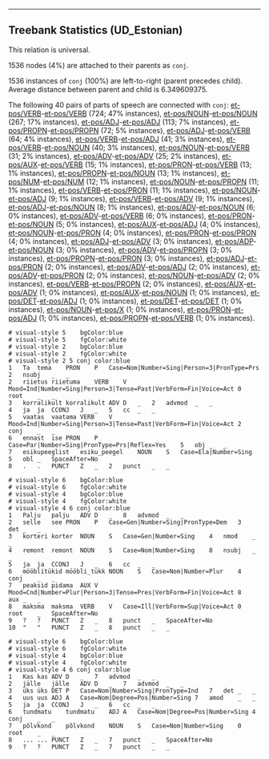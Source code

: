 

--------------------------------------------------------------------------------

## Treebank Statistics (UD_Estonian)

This relation is universal.

1536 nodes (4%) are attached to their parents as `conj`.

1536 instances of `conj` (100%) are left-to-right (parent precedes child).
Average distance between parent and child is 6.349609375.

The following 40 pairs of parts of speech are connected with `conj`: [et-pos/VERB]()-[et-pos/VERB]() (724; 47% instances), [et-pos/NOUN]()-[et-pos/NOUN]() (267; 17% instances), [et-pos/ADJ]()-[et-pos/ADJ]() (113; 7% instances), [et-pos/PROPN]()-[et-pos/PROPN]() (72; 5% instances), [et-pos/ADJ]()-[et-pos/VERB]() (64; 4% instances), [et-pos/VERB]()-[et-pos/ADJ]() (41; 3% instances), [et-pos/VERB]()-[et-pos/NOUN]() (40; 3% instances), [et-pos/NOUN]()-[et-pos/VERB]() (31; 2% instances), [et-pos/ADV]()-[et-pos/ADV]() (25; 2% instances), [et-pos/AUX]()-[et-pos/VERB]() (15; 1% instances), [et-pos/PRON]()-[et-pos/VERB]() (13; 1% instances), [et-pos/PROPN]()-[et-pos/NOUN]() (13; 1% instances), [et-pos/NUM]()-[et-pos/NUM]() (12; 1% instances), [et-pos/NOUN]()-[et-pos/PROPN]() (11; 1% instances), [et-pos/VERB]()-[et-pos/PRON]() (11; 1% instances), [et-pos/NOUN]()-[et-pos/ADJ]() (9; 1% instances), [et-pos/VERB]()-[et-pos/ADV]() (9; 1% instances), [et-pos/ADJ]()-[et-pos/NOUN]() (8; 1% instances), [et-pos/ADV]()-[et-pos/NOUN]() (6; 0% instances), [et-pos/ADV]()-[et-pos/VERB]() (6; 0% instances), [et-pos/PRON]()-[et-pos/NOUN]() (5; 0% instances), [et-pos/AUX]()-[et-pos/ADJ]() (4; 0% instances), [et-pos/NOUN]()-[et-pos/PRON]() (4; 0% instances), [et-pos/PRON]()-[et-pos/PRON]() (4; 0% instances), [et-pos/ADJ]()-[et-pos/ADV]() (3; 0% instances), [et-pos/ADP]()-[et-pos/NOUN]() (3; 0% instances), [et-pos/ADV]()-[et-pos/PROPN]() (3; 0% instances), [et-pos/PROPN]()-[et-pos/PRON]() (3; 0% instances), [et-pos/ADJ]()-[et-pos/PRON]() (2; 0% instances), [et-pos/ADV]()-[et-pos/ADJ]() (2; 0% instances), [et-pos/ADV]()-[et-pos/PRON]() (2; 0% instances), [et-pos/NOUN]()-[et-pos/ADV]() (2; 0% instances), [et-pos/VERB]()-[et-pos/PROPN]() (2; 0% instances), [et-pos/AUX]()-[et-pos/ADV]() (1; 0% instances), [et-pos/AUX]()-[et-pos/NOUN]() (1; 0% instances), [et-pos/DET]()-[et-pos/ADJ]() (1; 0% instances), [et-pos/DET]()-[et-pos/DET]() (1; 0% instances), [et-pos/NOUN]()-[et-pos/X]() (1; 0% instances), [et-pos/PRON]()-[et-pos/ADJ]() (1; 0% instances), [et-pos/PROPN]()-[et-pos/VERB]() (1; 0% instances).


~~~ conllu
# visual-style 5	bgColor:blue
# visual-style 5	fgColor:white
# visual-style 2	bgColor:blue
# visual-style 2	fgColor:white
# visual-style 2 5 conj	color:blue
1	Ta	tema	PRON	P	Case=Nom|Number=Sing|Person=3|PronType=Prs	2	nsubj	_	_
2	riietus	riietuma	VERB	V	Mood=Ind|Number=Sing|Person=3|Tense=Past|VerbForm=Fin|Voice=Act	0	root	_	_
3	korralikult	korralikult	ADV	D	_	2	advmod	_	_
4	ja	ja	CCONJ	J	_	5	cc	_	_
5	vaatas	vaatama	VERB	V	Mood=Ind|Number=Sing|Person=3|Tense=Past|VerbForm=Fin|Voice=Act	2	conj	_	_
6	ennast	ise	PRON	P	Case=Par|Number=Sing|PronType=Prs|Reflex=Yes	5	obj	_	_
7	esikupeeglist	esiku_peegel	NOUN	S	Case=Ela|Number=Sing	5	obl	_	SpaceAfter=No
8	.	.	PUNCT	Z	_	2	punct	_	_

~~~


~~~ conllu
# visual-style 6	bgColor:blue
# visual-style 6	fgColor:white
# visual-style 4	bgColor:blue
# visual-style 4	fgColor:white
# visual-style 4 6 conj	color:blue
1	Palju	palju	ADV	D	_	8	advmod	_	_
2	selle	see	PRON	P	Case=Gen|Number=Sing|PronType=Dem	3	det	_	_
3	korteri	korter	NOUN	S	Case=Gen|Number=Sing	4	nmod	_	_
4	remont	remont	NOUN	S	Case=Nom|Number=Sing	8	nsubj	_	_
5	ja	ja	CCONJ	J	_	6	cc	_	_
6	mööblitükid	mööbli_tükk	NOUN	S	Case=Nom|Number=Plur	4	conj	_	_
7	peaksid	pidama	AUX	V	Mood=Cnd|Number=Plur|Person=3|Tense=Pres|VerbForm=Fin|Voice=Act	8	aux	_	_
8	maksma	maksma	VERB	V	Case=Ill|VerbForm=Sup|Voice=Act	0	root	_	SpaceAfter=No
9	?	?	PUNCT	Z	_	8	punct	_	SpaceAfter=No
10	"	"	PUNCT	Z	_	8	punct	_	_

~~~


~~~ conllu
# visual-style 6	bgColor:blue
# visual-style 6	fgColor:white
# visual-style 4	bgColor:blue
# visual-style 4	fgColor:white
# visual-style 4 6 conj	color:blue
1	Kas	kas	ADV	D	_	7	advmod	_	_
2	jälle	jälle	ADV	D	_	7	advmod	_	_
3	üks	üks	DET	P	Case=Nom|Number=Sing|PronType=Ind	7	det	_	_
4	uus	uus	ADJ	A	Case=Nom|Degree=Pos|Number=Sing	7	amod	_	_
5	ja	ja	CCONJ	J	_	6	cc	_	_
6	tundmatu	tundmatu	ADJ	A	Case=Nom|Degree=Pos|Number=Sing	4	conj	_	_
7	põlvkond	põlvkond	NOUN	S	Case=Nom|Number=Sing	0	root	_	_
8	...	...	PUNCT	Z	_	7	punct	_	SpaceAfter=No
9	?	?	PUNCT	Z	_	7	punct	_	_

~~~


